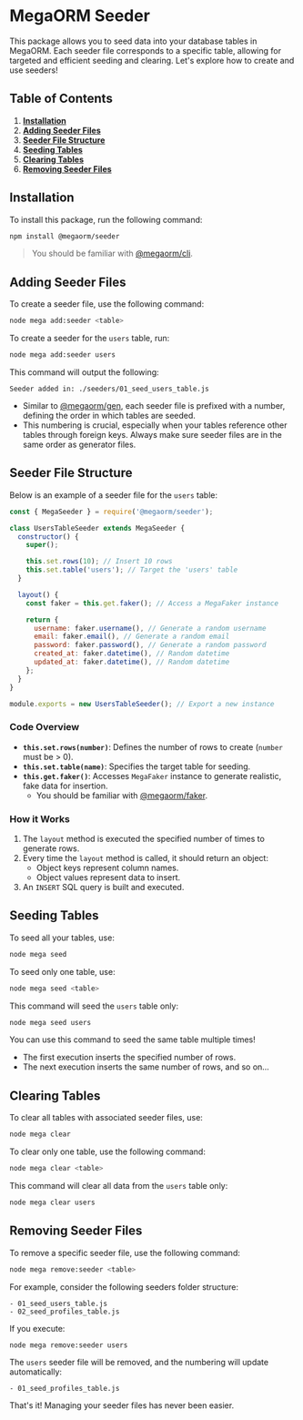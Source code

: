 # MegaORM Seeder

This package allows you to seed data into your database tables in MegaORM. Each seeder file corresponds to a specific table, allowing for targeted and efficient seeding and clearing. Let's explore how to create and use seeders!

## Table of Contents

1. **[Installation](#installation)**
2. **[Adding Seeder Files](#adding-seeder-files)**
3. **[Seeder File Structure](#seeder-file-structure)**
4. **[Seeding Tables](#seeding-tables)**
5. **[Clearing Tables](#clearing-tables)**
6. **[Removing Seeder Files](#removing-seeder-files)**

## Installation

To install this package, run the following command:

```bash
npm install @megaorm/seeder
```

> You should be familiar with [@megaorm/cli](https://github.com/megaorm/megaorm-cli).

## Adding Seeder Files

To create a seeder file, use the following command:

```bash
node mega add:seeder <table>
```

To create a seeder for the `users` table, run:

```bash
node mega add:seeder users
```

This command will output the following:

```
Seeder added in: ./seeders/01_seed_users_table.js
```

- Similar to [@megaorm/gen](https://github.com/megaorm/megaorm-gen), each seeder file is prefixed with a number, defining the order in which tables are seeded.
- This numbering is crucial, especially when your tables reference other tables through foreign keys. Always make sure seeder files are in the same order as generator files.

## Seeder File Structure

Below is an example of a seeder file for the `users` table:

```js
const { MegaSeeder } = require('@megaorm/seeder');

class UsersTableSeeder extends MegaSeeder {
  constructor() {
    super();

    this.set.rows(10); // Insert 10 rows
    this.set.table('users'); // Target the 'users' table
  }

  layout() {
    const faker = this.get.faker(); // Access a MegaFaker instance

    return {
      username: faker.username(), // Generate a random username
      email: faker.email(), // Generate a random email
      password: faker.password(), // Generate a random password
      created_at: faker.datetime(), // Random datetime
      updated_at: faker.datetime(), // Random datetime
    };
  }
}

module.exports = new UsersTableSeeder(); // Export a new instance
```

### Code Overview

- **`this.set.rows(number)`**: Defines the number of rows to create (`number` must be > 0).
- **`this.set.table(name)`**: Specifies the target table for seeding.
- **`this.get.faker()`**: Accesses `MegaFaker` instance to generate realistic, fake data for insertion.
  - You should be familiar with [@megaorm/faker](https://github.com/megaorm/megaorm-faker).

### How it Works

1. The `layout` method is executed the specified number of times to generate rows.
2. Every time the `layout` method is called, it should return an object:
   - Object keys represent column names.
   - Object values represent data to insert.
3. An `INSERT` SQL query is built and executed.

## Seeding Tables

To seed all your tables, use:

```bash
node mega seed
```

To seed only one table, use:

```bash
node mega seed <table>
```

This command will seed the `users` table only:

```bash
node mega seed users
```

You can use this command to seed the same table multiple times!

- The first execution inserts the specified number of rows.
- The next execution inserts the same number of rows, and so on...

## Clearing Tables

To clear all tables with associated seeder files, use:

```bash
node mega clear
```

To clear only one table, use the following command:

```bash
node mega clear <table>
```

This command will clear all data from the `users` table only:

```bash
node mega clear users
```

## Removing Seeder Files

To remove a specific seeder file, use the following command:

```bash
node mega remove:seeder <table>
```

For example, consider the following seeders folder structure:

```
- 01_seed_users_table.js
- 02_seed_profiles_table.js
```

If you execute:

```bash
node mega remove:seeder users
```

The `users` seeder file will be removed, and the numbering will update automatically:

```
- 01_seed_profiles_table.js
```

That's it! Managing your seeder files has never been easier.
